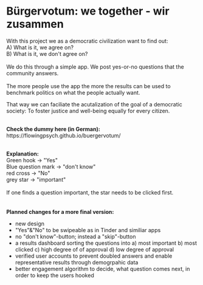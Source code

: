 # Bürgervotum: we together - wir zusammen

With this project we as a democratic civilization want to find out: <br>
A) What is it, we agree on? <br>
B) What is it, we don't agree on?<br>
<br>
We do this through a simple app. We post yes-or-no questions that the community answers.
<br> <br> 
The more people use the app the more the results can be used to benchmark politics on what the people actually want. 

That way we can faciliate the acutalization of the goal of a democratic society: To foster justice and well-being equally for every citizen.

<br>
<b>Check the dummy here (in German):</b>
https://flowingpsych.github.io/buergervotum/
<br><br>


<b>Explanation:</b><br>
Green hook -> "Yes"<br>
Blue question mark -> "don't know" <br>
red cross -> "No"<br>
grey star -> "important"  <br>
<br>
If one finds a question important, the star needs to be clicked first.<br>
<br><br>
<b>Planned changes for a more final version:</b>
- new design
- "Yes"&"No" to be swipeable as in Tinder and similiar apps
- no "don't know"-button; instead a "skip"-button
- a results dashboard sorting the questions into a) most important b) most clicked c) high degree of of approval d) low degree of approval
- verified user accounts to prevent doubled answers and enable representative results through demogrpahic data
- better engagement algorithm to decide, what question comes next, in order to keep the users hooked

